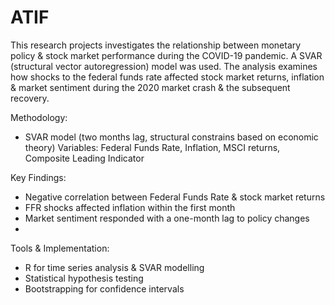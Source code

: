 # ATIF

This research projects investigates the relationship between monetary policy & stock market performance during the COVID-19 pandemic. A SVAR (structural vector autoregression) model was used. The analysis examines how shocks to the federal funds rate affected stock market returns, inflation & market sentiment during the 2020 market crash & the subsequent recovery.

Methodology:
-	SVAR model (two months lag, structural constrains based on economic theory)
Variables: Federal Funds Rate, Inflation, MSCI returns, Composite Leading Indicator

Key Findings:
-	Negative correlation between Federal Funds Rate & stock market returns
-	FFR shocks affected inflation within the first month
-	Market sentiment responded with a one-month lag to policy changes
-	
Tools & Implementation:
-	R for time series analysis & SVAR modelling
-	Statistical hypothesis testing
-	Bootstrapping for confidence intervals
